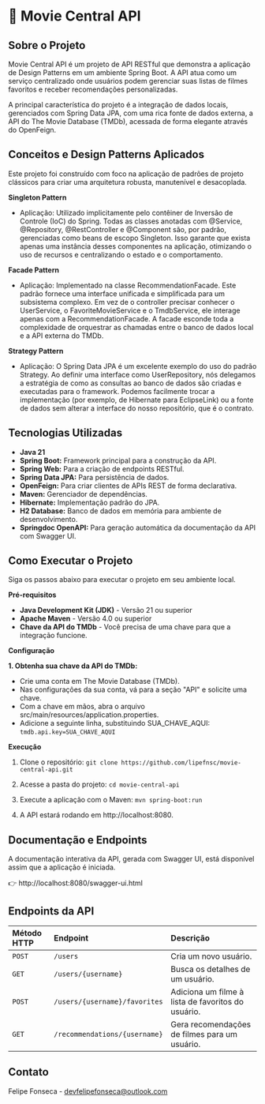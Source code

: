 # 🎥 Movie Central API
## Sobre o Projeto

Movie Central API é um projeto de API RESTful que demonstra a aplicação de Design Patterns em um ambiente Spring Boot. A API atua como um serviço centralizado onde usuários podem gerenciar suas listas de filmes favoritos e receber recomendações personalizadas.

A principal característica do projeto é a integração de dados locais, gerenciados com Spring Data JPA, com uma rica fonte de dados externa, a API do The Movie Database (TMDb), acessada de forma elegante através do OpenFeign.

## Conceitos e Design Patterns Aplicados

Este projeto foi construído com foco na aplicação de padrões de projeto clássicos para criar uma arquitetura robusta, manutenível e desacoplada.

**Singleton Pattern**

- Aplicação: Utilizado implicitamente pelo contêiner de Inversão de Controle (IoC) do Spring. Todas as classes anotadas com @Service, @Repository, @RestController e @Component são, por padrão, gerenciadas como beans de escopo Singleton. Isso garante que exista apenas uma instância desses componentes na aplicação, otimizando o uso de recursos e centralizando o estado e o comportamento.

**Facade Pattern**

- Aplicação: Implementado na classe RecommendationFacade. Este padrão fornece uma interface unificada e simplificada para um subsistema complexo. Em vez de o controller precisar conhecer o UserService, o FavoriteMovieService e o TmdbService, ele interage apenas com a RecommendationFacade. A facade esconde toda a complexidade de orquestrar as chamadas entre o banco de dados local e a API externa do TMDb.

**Strategy Pattern**

- Aplicação: O Spring Data JPA é um excelente exemplo do uso do padrão Strategy. Ao definir uma interface como UserRepository, nós delegamos a estratégia de como as consultas ao banco de dados são criadas e executadas para o framework. Podemos facilmente trocar a implementação (por exemplo, de Hibernate para EclipseLink) ou a fonte de dados sem alterar a interface do nosso repositório, que é o contrato.

##  Tecnologias Utilizadas
- **Java 21**
- **Spring Boot:** Framework principal para a construção da API.
- **Spring Web:** Para a criação de endpoints RESTful.
- **Spring Data JPA:** Para persistência de dados.
- **OpenFeign:** Para criar clientes de APIs REST de forma declarativa.
- **Maven:** Gerenciador de dependências.
- **Hibernate:** Implementação padrão do JPA.
- **H2 Database:** Banco de dados em memória para ambiente de desenvolvimento.
- **Springdoc OpenAPI:** Para geração automática da documentação da API com Swagger UI.

## Como Executar o Projeto
Siga os passos abaixo para executar o projeto em seu ambiente local.

**Pré-requisitos**
- **Java Development Kit (JDK)** - Versão 21 ou superior
- **Apache Maven** - Versão 4.0 ou superior
- **Chave da API do TMDb** - Você precisa de uma chave para que a integração funcione.

**Configuração**

**1. Obtenha sua chave da API do TMDb:**
- Crie uma conta em The Movie Database (TMDb).
- Nas configurações da sua conta, vá para a seção "API" e solicite uma chave.
- Com a chave em mãos, abra o arquivo src/main/resources/application.properties.
- Adicione a seguinte linha, substituindo SUA_CHAVE_AQUI:
  `tmdb.api.key=SUA_CHAVE_AQUI`

**Execução**

1. Clone o repositório:
   `git clone https://github.com/lipefnsc/movie-central-api.git`

2. Acesse a pasta do projeto:
   `cd movie-central-api`

3. Execute a aplicação com o Maven:
   `mvn spring-boot:run`

4. A API estará rodando em http://localhost:8080.

## Documentação e Endpoints
A documentação interativa da API, gerada com Swagger UI, está disponível assim que a aplicação é iniciada.

👉 http://localhost:8080/swagger-ui.html

## Endpoints da API

| Método HTTP | Endpoint                         | Descrição                                          |
|:------------|:---------------------------------|:---------------------------------------------------|
| `POST`      | `/users`                         | Cria um novo usuário.                              |
| `GET`       | `/users/{username}`              | Busca os detalhes de um usuário.                   |
| `POST`      | `/users/{username}/favorites`    | Adiciona um filme à lista de favoritos do usuário. |
| `GET`       | `/recommendations/{username}`    | Gera recomendações de filmes para um usuário.      |

## Contato

Felipe Fonseca - devfelipefonseca@outlook.com